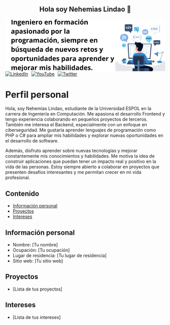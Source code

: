 <h2 align="center">Hola soy Nehemias Lindao 🤖</h2>

<img src="https://raw.githubusercontent.com/NLindao2004/NLindao2004/refs/heads/main/img.png" align="center" alt="Nehemias header image"> 

<div style="display: flex; align-items: center;">
  <a href="https://www.linkedin.com/in/nehemias-lindao-489375331/" target="_blank">
    <img src="https://upload.wikimedia.org/wikipedia/commons/e/e9/Linkedin_icon.svg" alt="LinkedIn" width="30" style="margin-right: 10px;">
  </a>

  <a href="https://www.youtube.com/@nehemiaslindao3661" target="_blank">
    <img src="https://upload.wikimedia.org/wikipedia/commons/thumb/c/c2/GitHub_Invertocat_Logo.svg/640px-GitHub_Invertocat_Logo.svg.png" alt="YouTube" width="30" style="margin-right: 10px;">
  </a>

  <a href="https://twitter.com" target="_blank">
    <img src="https://upload.wikimedia.org/wikipedia/commons/thumb/c/ce/X_logo_2023.svg/640px-X_logo_2023.svg.png" alt="Twitter" width="30" style="margin-right: 10px;">
  </a>
</div>





# Perfil personal
Hola, soy Nehemías Lindao, estudiante de la Universidad ESPOL en la carrera de Ingeniería en Computación. Me apasiona el desarrollo Frontend y tengo experiencia colaborando en pequeños proyectos de terceros. También me interesa el Backend, especialmente con un enfoque en ciberseguridad. Me gustaría aprender lenguajes de programación como PHP o C# para ampliar mis habilidades y explorar nuevas oportunidades en el desarrollo de software.

Además, disfruto aprender sobre nuevas tecnologías y mejorar constantemente mis conocimientos y habilidades. Me motiva la idea de construir aplicaciones que puedan tener un impacto real y positivo en la vida de las personas. Estoy siempre abierto a colaborar en proyectos que presenten desafíos interesantes y me permitan crecer en mi vida profesional.

## Contenido
* [Información personal](#información-personal)
* [Proyectos](#proyectos)
* [Intereses](#intereses)
## Información personal
* Nombre: [Tu nombre]
* Ocupación: [Tu ocupación]
* Lugar de residencia: [Tu lugar de residencia]
* Sitio web: [Tu sitio web]
## Proyectos
* [Lista de tus proyectos]
## Intereses
* [Lista de tus intereses]

